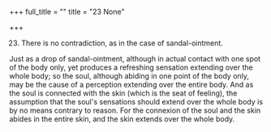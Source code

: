 +++
full_title = ""
title = "23 None"

+++


23. There is no contradiction, as in the case of sandal-ointment.

Just as a drop of sandal-ointment, although in actual contact with one spot of the body only, yet produces a refreshing sensation extending over the whole body; so the soul, although abiding in one point of the body only, may be the cause of a perception extending over the entire body. And as the soul is connected with the skin (which is the seat of feeling), the assumption that the soul's sensations should extend over the whole body is by no means contrary to reason. For the connexion of the soul and the skin abides in the entire skin, and the skin extends over the whole body.

